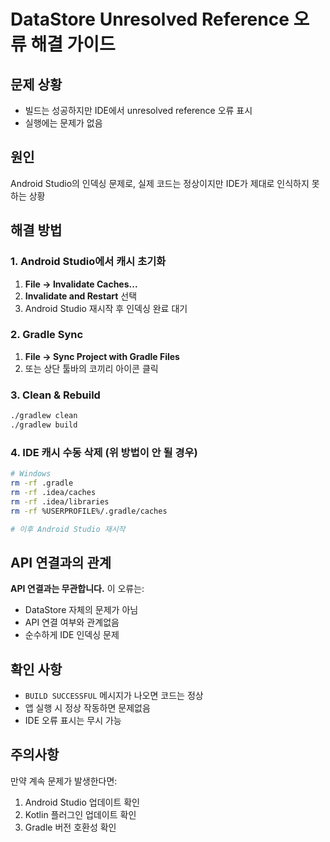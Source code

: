 # DataStore Unresolved Reference 오류 해결 가이드

## 문제 상황
- 빌드는 성공하지만 IDE에서 unresolved reference 오류 표시
- 실행에는 문제가 없음

## 원인
Android Studio의 인덱싱 문제로, 실제 코드는 정상이지만 IDE가 제대로 인식하지 못하는 상황

## 해결 방법

### 1. Android Studio에서 캐시 초기화
1. **File → Invalidate Caches...**
2. **Invalidate and Restart** 선택
3. Android Studio 재시작 후 인덱싱 완료 대기

### 2. Gradle Sync
1. **File → Sync Project with Gradle Files**
2. 또는 상단 툴바의 코끼리 아이콘 클릭

### 3. Clean & Rebuild
```bash
./gradlew clean
./gradlew build
```

### 4. IDE 캐시 수동 삭제 (위 방법이 안 될 경우)
```bash
# Windows
rm -rf .gradle
rm -rf .idea/caches
rm -rf .idea/libraries
rm -rf %USERPROFILE%/.gradle/caches

# 이후 Android Studio 재시작
```

## API 연결과의 관계
**API 연결과는 무관합니다.** 이 오류는:
- DataStore 자체의 문제가 아님
- API 연결 여부와 관계없음
- 순수하게 IDE 인덱싱 문제

## 확인 사항
- `BUILD SUCCESSFUL` 메시지가 나오면 코드는 정상
- 앱 실행 시 정상 작동하면 문제없음
- IDE 오류 표시는 무시 가능

## 주의사항
만약 계속 문제가 발생한다면:
1. Android Studio 업데이트 확인
2. Kotlin 플러그인 업데이트 확인
3. Gradle 버전 호환성 확인